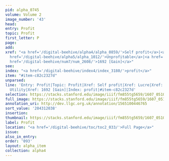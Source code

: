 ```yaml
---
pid: alpha_0745
volume: Volume 2
image_number: '43'
head:
entry: Profit
topic: Profit
first_letter: P
page:
add:
xref: "<a href='/digital-beehive/alpha4/alpha_0859/'>Self profit</a>|<a href='/digital-beehive/alpha3/alpha_0566/'>Lucre</a>|<a
  href='/digital-beehive/alpha5/alpha_1012/'>Unprofitable</a>|<a href='/digital-beehive/alpha5/alpha_1020/'>Utility</a>|<a
  href='/digital-beehive/num7/num_2608/'>1692 [Gain]</a>"
see:
index: "<a href='/digital-beehive/index4/index_3180/'>profit</a>"
item: "#item-c82c2327d"
unparsed:
line: 'Entry: Profit|Topic: Profit|Xref: Self profit|Xref: Lucre|Xref: Unprofitable|Xref:
  Utility|Xref: 1692 [Gain]|Index: profit|#item-c82c2327d'
selection: https://stacks.stanford.edu/image/iiif/fm855tg5659/1607_0510/338,2038,3032,567/full/0/default.jpg
full_image: https://stacks.stanford.edu/image/iiif/fm855tg5659/1607_0510/full/full/0/default.jpg
annotation_uri: http://dev.llgc.org.uk/annotation/1565100446765
sort_value: '204312038'
insertion:
thumbnail: https://stacks.stanford.edu/image/iiif/fm855tg5659/1607_0510/338,2038,600,180/250,/0/default.jpg
label: Profit
location: "<a href='/digital-beehive/toc/toc2_033/'>Full Page</a>"
issue:
also_in_entry:
order: '093'
layout: alpha_item
collection: alpha4
---
```

